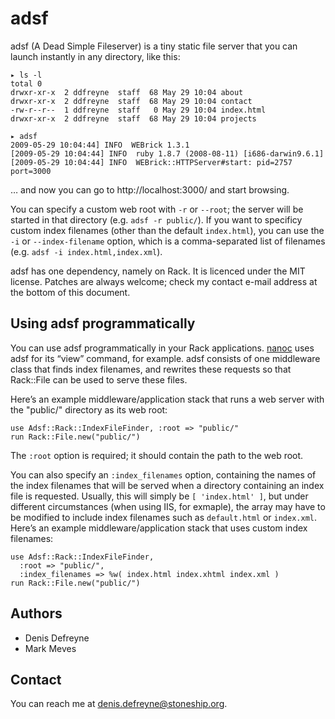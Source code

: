 adsf
====

adsf (A Dead Simple Fileserver) is a tiny static file server that you can launch instantly in any directory, like this:

	▸ ls -l
	total 0
	drwxr-xr-x  2 ddfreyne  staff  68 May 29 10:04 about
	drwxr-xr-x  2 ddfreyne  staff  68 May 29 10:04 contact
	-rw-r--r--  1 ddfreyne  staff   0 May 29 10:04 index.html
	drwxr-xr-x  2 ddfreyne  staff  68 May 29 10:04 projects

	▸ adsf
	2009-05-29 10:04:44] INFO  WEBrick 1.3.1
	[2009-05-29 10:04:44] INFO  ruby 1.8.7 (2008-08-11) [i686-darwin9.6.1]
	[2009-05-29 10:04:44] INFO  WEBrick::HTTPServer#start: pid=2757 port=3000

… and now you can go to http://localhost:3000/ and start browsing.

You can specify a custom web root with `-r` or `--root`; the server will be started in that directory (e.g. `adsf -r public/`). If you want to specificy custom index filenames (other than the default `index.html`), you can use the `-i` or `--index-filename` option, which is a comma-separated list of filenames (e.g. `adsf -i index.html,index.xml`).

adsf has one dependency, namely on Rack. It is licenced under the MIT license. Patches are always welcome; check my contact e-mail address at the bottom of this document.

Using adsf programmatically
---------------------------

You can use adsf programmatically in your Rack applications. [nanoc](http://nanoc.stoneship.org/) uses adsf for its “view” command, for example. adsf consists of one middleware class that finds index filenames, and rewrites these requests so that Rack::File can be used to serve these files.

Here’s an example middleware/application stack that runs a web server with the "public/" directory as its web root:

	use Adsf::Rack::IndexFileFinder, :root => "public/"
	run Rack::File.new("public/")

The `:root` option is required; it should contain the path to the web root.

You can also specify an `:index_filenames` option, containing the names of the index filenames that will be served when a directory containing an index file is requested. Usually, this will simply be `[ 'index.html' ]`, but under different circumstances (when using IIS, for exmaple), the array may have to be modified to include index filenames such as `default.html` or `index.xml`. Here’s an example middleware/application stack that uses custom index filenames:

	use Adsf::Rack::IndexFileFinder,
	  :root => "public/",
	  :index_filenames => %w( index.html index.xhtml index.xml )
	run Rack::File.new("public/")

Authors
-------

* Denis Defreyne
* Mark Meves

Contact
-------

You can reach me at <denis.defreyne@stoneship.org>.
